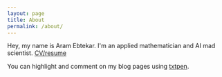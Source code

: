 ```yaml
---
layout: page
title: About
permalink: /about/
---
```


Hey, my name is Aram Ebtekar. I'm an applied mathematician and AI mad scientist. [CV/resume](../assets/resume.pdf)

You can highlight and comment on my blog pages using [txtpen](https://txtpen.com/welcome).
